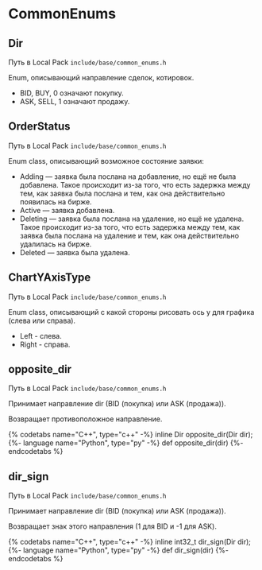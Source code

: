 # CommonEnums

## Dir

Путь в Local Pack `include/base/common_enums.h`

Enum, описывающий направление сделок, котировок.

- BID, BUY, 0 означают покупку.
- ASK, SELL, 1 означают продажу.

## OrderStatus

Путь в Local Pack `include/base/common_enums.h`

Enum class, описывающий возможное состояние заявки:

- Adding — заявка была послана на добавление, но ещё не была добавлена.
  Такое происходит из-за того, что есть задержка между тем, как заявка была послана и тем, как она действительно появилась на бирже.
- Active — заявка добавлена.
- Deleting — заявка была послана на удаление, но ещё не удалена.
  Такое происходит из-за того, что есть задержка между тем, как заявка была послана на удаление и тем, как она действительно удалилась на бирже.
- Deleted — заявка была удалена.

## ChartYAxisType

Путь в Local Pack `include/base/common_enums.h`

Enum class, описывающий с какой стороны рисовать ось y для графика (слева или справа).

- Left - слева.
- Right - справа.

## opposite_dir

Путь в Local Pack `include/base/common_enums.h`

Принимает направление dir (BID (покупка) или ASK (продажа)).

Возвращает противоположное направление.

{% codetabs name="C++", type="c++" -%}
inline Dir opposite_dir(Dir dir);
{%- language name="Python", type="py" -%}
def opposite_dir(dir)
{%- endcodetabs %}

## dir_sign

Путь в Local Pack `include/base/common_enums.h`

Принимает направление dir (BID (покупка) или ASK (продажа)).

Возвращает знак этого направления (1 для BID и -1 для ASK).

{% codetabs name="C++", type="c++" -%}
inline int32_t dir_sign(Dir dir);
{%- language name="Python", type="py" -%}
def dir_sign(dir)
{%- endcodetabs %}
